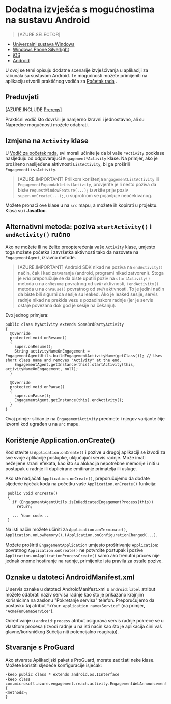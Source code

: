 <properties
    pageTitle="Dodatne mogućnosti izvješćivanja za Azure Mobile radnje sa sustavom Android SDK"
    description="U članku se opisuje kako naprednih izvješća da biste snimili analytics za Azure Mobile radnje sa sustavom Android SDK"
    services="mobile-engagement"
    documentationCenter="mobile"
    authors="piyushjo"
    manager="erikre"
    editor="" />

<tags
    ms.service="mobile-engagement"
    ms.workload="mobile"
    ms.tgt_pltfrm="mobile-android"
    ms.devlang="Java"
    ms.topic="article"
    ms.date="08/10/2016"
    ms.author="piyushjo;ricksal" />

# <a name="advanced-reporting-with-engagement-on-android"></a>Dodatna izvješća s mogućnostima na sustavu Android

> [AZURE.SELECTOR]
- [Univerzalni sustava Windows](mobile-engagement-windows-store-integrate-engagement.md)
- [Windows Phone Silverlight](mobile-engagement-windows-phone-integrate-engagement.md)
- [iOS](mobile-engagement-ios-integrate-engagement.md)
- [Android](mobile-engagement-android-advanced-reporting.md)

U ovoj se temi opisuju dodatne scenarije izvješćivanja u aplikaciji za računala sa sustavom Android. Te mogućnosti možete primijeniti na aplikaciju stvorili praktičnog vodiča za [Početak rada](mobile-engagement-android-get-started.md) .

## <a name="prerequisites"></a>Preduvjeti

[AZURE.INCLUDE [Prereqs](../../includes/mobile-engagement-android-prereqs.md)]

Praktični vodič što dovršili je namjerno Izravni i jednostavno, ali su Napredne mogućnosti možete odabrati.

## <a name="modifying-your-activity-classes"></a>Izmjena na `Activity` klase

U [Vodič za početak rada](mobile-engagement-android-get-started.md), svi morali učinite je da bi vaše `*Activity` podklase nasljeđuju od odgovarajući `Engagement*Activity` klase. Na primjer, ako je prošireno naslijeđene aktivnosti `ListActivity`, bi ga proširili `EngagementListActivity`.

> [AZURE.IMPORTANT] Prilikom korištenja `EngagementListActivity` ili `EngagementExpandableListActivity`, provjerite je li nešto poziva da biste `requestWindowFeature(...);` izvršite prije poziv `super.onCreate(...);`, u suprotnom se pojavljuje neočekivanog.

Možete pronaći ove klase u na `src` mapu, a možete ih kopirati u projektu. Klasa su i **JavaDoc**.

## <a name="alternate-method-call-startactivity-and-endactivity-manually"></a>Alternativni metoda: poziva `startActivity()` i `endActivity()` ručno

Ako ne možete ili ne želite preopterećenja vaše `Activity` klase, umjesto toga možete početka i završetka aktivnosti tako da nazovete na `EngagementAgent`, izravno metode.

> [AZURE.IMPORTANT] Android SDK nikad ne poziva na `endActivity()` način, čak i kad zatvaranja (android, programi nikad zatvoreni). Stoga je *vrlo* preporučuje se da biste uputili poziv na `startActivity()` metoda u na `onResume` povratnog od *svih* aktivnosti, i `endActivity()` metoda u na `onPause()` povratnog od *svih* aktivnosti. To je jedini način da biste bili sigurni da sesije su leaked. Ako je leaked sesije, servis radnje nikad ne prekida vezu s pozadinskom radnje (jer je servis ostaje povezana dok god je sesije na čekanju).

Evo jednog primjera:

    public class MyActivity extends Some3rdPartyActivity
    {
      @Override
      protected void onResume()
      {
        super.onResume();
        String activityNameOnEngagement = EngagementAgentUtils.buildEngagementActivityName(getClass()); // Uses short class name and removes "Activity" at the end.
        EngagementAgent.getInstance(this).startActivity(this, activityNameOnEngagement, null);
      }

      @Override
      protected void onPause()
      {
        super.onPause();
        EngagementAgent.getInstance(this).endActivity();
      }
    }

Ovaj primjer sličan je na `EngagementActivity` predmete i njegov varijante čije izvorni kod ugrađen u na `src` mapu.

## <a name="using-applicationoncreate"></a>Korištenje Application.onCreate()

Kod stavite u `Application.onCreate()` i pozive u drugoj aplikaciji se izvodi za sve svoje aplikacije postupke, uključujući servis radnje. Može imati neželjene strani efekata, kao što su alokacija nepotrebne memorije i niti u postupak u radnje ili duplicirane emitiranje primatelja ili usluge.

Ako ste nadjačati `Application.onCreate()`, preporučujemo da dodate sljedeće isječak koda na početku vaše `Application.onCreate()` funkcija:

     public void onCreate()
     {
       if (EngagementAgentUtils.isInDedicatedEngagementProcess(this))
         return;

       ... Your code...
     }

Na isti način možete učiniti za `Application.onTerminate()`, `Application.onLowMemory()`, i `Application.onConfigurationChanged(...)`.

Možete proširiti `EngagementApplication` umjesto proširivanje `Application`: povratnog `Application.onCreate()` ne potvrdite postupak i pozive `Application.onApplicationProcessCreate()` samo ako trenutni proces nije jednak onome hostiranje na radnje, primijenite ista pravila za ostale pozive.

## <a name="tags-in-the-androidmanifestxml-file"></a>Oznake u datoteci AndroidManifest.xml

U servis oznake u datoteci AndroidManifest.xml u `android:label` atribut možete odabrati naziv servisa radnje kao što je prikazano krajnjim korisnicima na zaslonu "Pokretanje servisa" telefon. Preporučujemo da postavku taj atribut `"<Your application name>Service"` (na primjer, `"AcmeFunGameService"`).

Određivanje u `android:process` atribut osigurava servis radnje pokreće se u vlastitom procesa (izvodi radnje u na isti način kao što je aplikacija čini vaš glavne/korisničkog Sučelja niti potencijalno reagiraju).

## <a name="building-with-proguard"></a>Stvaranje s ProGuard

Ako stvarate Aplikacijski paket s ProGuard, morate zadržati neke klase. Možete koristiti sljedeće konfiguracije isječak:

    -keep public class * extends android.os.IInterface
    -keep class com.microsoft.azure.engagement.reach.activity.EngagementWebAnnouncementActivity$EngagementReachContentJS {
    <methods>;
    }
